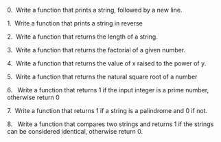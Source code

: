0.  Write a function that prints a string, followed by a new line. 

1.  Write a function that prints a string in reverse 

2.  Write a function that returns the length of a string. 

3.  Write a function that returns the factorial of a given number. 

4.  Write a function that returns the value of x raised to the power of y. 

5.  Write a function that returns the natural square root of a number 

6.   Write a function that returns 1 if the input integer is a prime number, otherwise return 0 

7.  Write a function that returns 1 if a string is a palindrome and 0 if not.

8.   Write a function that compares two strings and returns 1 if the strings can be considered identical, otherwise return 0. 

